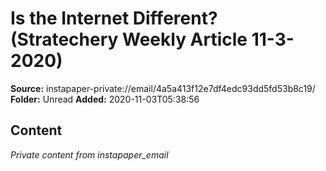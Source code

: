 # Is the Internet Different? (Stratechery Weekly Article 11-3-2020)

**Source:** instapaper-private://email/4a5a413f12e7df4edc93dd5fd53b8c19/
**Folder:** Unread
**Added:** 2020-11-03T05:38:56




## Content
*Private content from instapaper_email*
